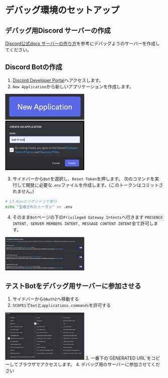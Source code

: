 # デバッグ環境のセットアップ
## デバッグ用Discord サーバーの作成
[Discord公式docs サーバーの作り方](https://support.discord.com/hc/ja/articles/204849977-%E3%82%B5%E3%83%BC%E3%83%90%E3%83%BC%E3%81%AE%E4%BD%9C%E6%88%90%E3%81%AE%E4%BB%95%E6%96%B9)を参考にデバッグようのサーバーを作成してください。

## Discord Botの作成
1. [Discord Developer Portal](https://discord.com/developers/applications)へアクセスします。
2. `New Application`から新しいアプリケーションを作成します。
<img src="./images/new_application.png" width="50%"/>
<img src="./images/create_app.png" width="50%"/>

3. サイドバーから`Bot`を選択し、`Reset Token`を押します。
次のコマンドを実行して開発に必要な`.env`ファイルを作成します。(このトークンはコミットされません。)  
```sh
# LT-Kunのリポジトリで実行
echo "生成されたトークン" >> .env
```

4. そのまま`Bot`ページの下の`Privileged Gateway Intents`へ行きます
`PRESENCE INTENT, SERVER MEMBERS INTENT, MESSAGE CONTENT INTENT`全て許可します。  

<img src="./images/allow_intents.png" width="50%"/>

## テストBotをデバッグ用サーバーに参加させる
1. サイドバーから`OAuth2`へ移動する
2. `SCOPES`で`bot`と`applications.commands`を許可する
<img src="./images/scopes.png" width="50%"/>
3. 一番下の`GENERATED URL`をコピーしてブラウザでアクセスします。
4. デバッグ用のサーバーに参加させてください
